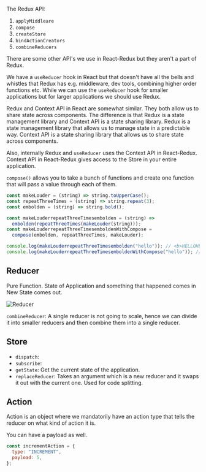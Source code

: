 
The Redux API:

1. `applyMiddleare`
2. `compose`
3. `createStore`
4. `bindActionCreators`
5. `combineReducers`

There are some other API's we use in React-Redux but they aren't a part of Redux.

We have a `useReducer` hook in React but that doesn't have all the bells and whistles that Redux has e.g. middleware, dev tools, combining higher order functions etc. While we can use the `useReducer` hook for smaller applications but for larger applications we should use Redux.

Redux and Context API in React are somewhat similar. They both allow us to share state across components. The difference is that Redux is a state management library and Context API is a state sharing library. Redux is a state management library that allows us to manage state in a predictable way. Context API is a state sharing library that allows us to share state across components.

Also, internally Redux and `useReducer` uses the Context API in React-Redux. Context API in React-Redux gives access to the Store in your entire application.

`compose()` allows you to take a bunch of functions and create one function that will pass a value through each of them.

```js
const makeLouder = (string) => string.toUpperCase();
const repeatThreeTimes = (string) => string.repeat(3);
const embolden = (string) => string.bold();

const makeLouderrepeatThreeTimesembolden = (string) =>
  embolden(repeatThreeTimes(makeLouder(string)));
const makeLouderrepeatThreeTimesemboldenWithCompose = 
  compose(embolden, repeatThreeTimes, makeLouder);

console.log(makeLouderrepeatThreeTimesembolden("hello")); // <b>HELLOHELLOHELLO</b>
console.log(makeLouderrepeatThreeTimesemboldenWithCompose("hello")); // <b>HELLOHELLOHELLO</b> 
```

## Reducer

Pure Function. State of Application and something that happened comes in New State comes out.

![Reducer](2022-09-14-15-03-02.png)

`combineReducer`: A single reducer is not going to scale, hence we can divide it into smaller reducers and then combine them into a single reducer.

## Store

- `dispatch`:
- `subscribe`:
- `getState`: Get the current state of the application.
- `replaceReducer`: Takes an argument which is a new reducer and it swaps it out with the current one. Used for code splitting.

## Action

Action is an object where we mandatorily have an action type that tells the reducer on what kind of action it is.

You can have a payload as well.

```js
const incrementAction = {
  type: "INCREMENT",
  payload: 5,
};
```
